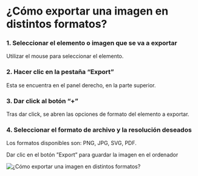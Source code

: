 # ¿Cómo exportar una imagen en distintos formatos?

### 1. Seleccionar el elemento o imagen que se va a exportar

Utilizar el mouse para seleccionar el elemento.

### 2. Hacer clic en la pestaña “Export”

Esta se encuentra en el panel derecho, en la parte superior.

### 3. Dar click al botón “+”

Tras dar click, se abren las opciones de formato del elemento a exportar.

### 4. Seleccionar el formato de archivo y la resolución deseados

Los formatos disponibles son: PNG, JPG, SVG, PDF.  
  

Dar clic en el botón ”Export” para guardar la imagen en el ordenador

![¿Cómo exportar una imagen en distintos formatos?](../../img/export-img.gif)
